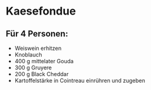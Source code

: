 # Kaesefondue

## Für 4 Personen:

- Weiswein erhitzen
- Knoblauch
- 400 g mittelater Gouda
- 300 g Gruyere
- 200 g Black Cheddar
- Kartoffelstärke in Cointreau einrühren und zugeben
